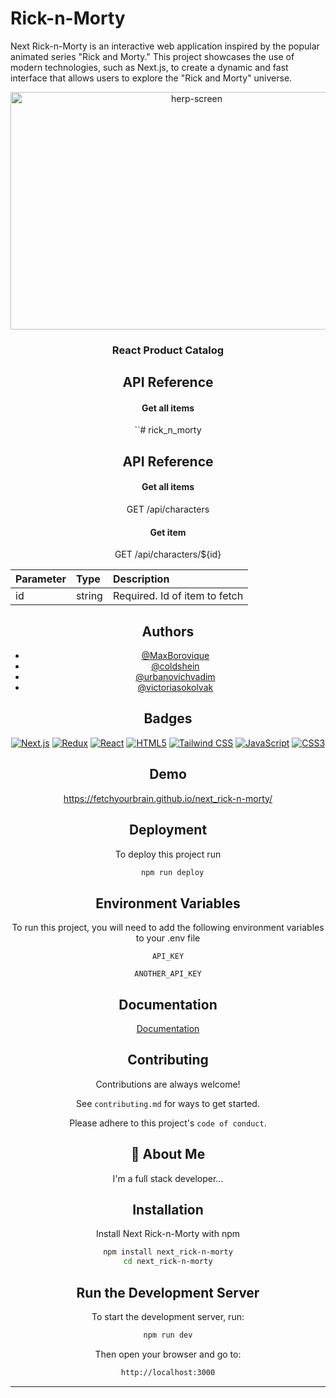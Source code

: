 
# Rick-n-Morty

Next Rick-n-Morty is an interactive web application inspired by the popular animated series "Rick and Morty." This project showcases the use of modern technologies, such as Next.js, to create a dynamic and fast interface that allows users to explore the "Rick and Morty" universe.
<br />
<div align="center">
<a href="№">
<img src="https://drive.google.com/file/d/1BUY-_GdSDIMANNDmAScg1CEJaoaAi_gy/view?usp=sharing" alt="herp-screen" width="580" height="380">
</a>

<h3 align="center">React Product Catalog</h3>


## API Reference

#### Get all items

``# rick_n_morty
## API Reference

#### Get all items

  GET /api/characters

#### Get item

  GET /api/characters/${id}

| Parameter | Type     | Description                       |
| :-------- | :------- | :-------------------------------- |
| id        | string | Required. Id of item to fetch |



## Authors

- [@MaxBorovique](https://github.com/MaxBorovique)
- [@coldshein](https://github.com/coldshein)
- [@urbanovichvadim](https://github.com/vadimurbanovich)
- [@victoriasokolvak](https://github.com/victoriasokolvak)


## Badges

[![Next.js](https://img.shields.io/badge/Next.js-000000?style=flat&logo=next.js&logoColor=white)](https://nextjs.org/)
[![Redux](https://img.shields.io/badge/Redux-764ABC?style=flat&logo=redux&logoColor=white)](https://redux.js.org/)
[![React](https://img.shields.io/badge/React-61DAFB?style=flat&logo=react&logoColor=black)](https://reactjs.org/)
[![HTML5](https://img.shields.io/badge/HTML5-E34F26?style=flat&logo=html5&logoColor=white)](https://developer.mozilla.org/en-US/docs/Web/HTML)
[![Tailwind CSS](https://img.shields.io/badge/Tailwind%20CSS-38B2AC?style=flat&logo=tailwind-css&logoColor=white)](https://tailwindcss.com/)
[![JavaScript](https://img.shields.io/badge/JavaScript-F7DF1E?style=flat&logo=javascript&logoColor=black)](https://www.javascript.com/)
[![CSS3](https://img.shields.io/badge/CSS3-1572B6?style=flat&logo=css3&logoColor=white)](https://www.w3schools.com/css/)



## Demo



https://fetchyourbrain.github.io/next_rick-n-morty/
## Deployment

To deploy this project run

```bash
  npm run deploy
```


## Environment Variables

To run this project, you will need to add the following environment variables to your .env file

`API_KEY`

`ANOTHER_API_KEY`


## Documentation

[Documentation](https://linktodocumentation)


## Contributing

Contributions are always welcome!

See `contributing.md` for ways to get started.

Please adhere to this project's `code of conduct`.


## 🚀 About Me
I'm a full stack developer...


## Installation

Install Next Rick-n-Morty with npm

```bash
npm install next_rick-n-morty
cd next_rick-n-morty
```

## Run the Development Server

To start the development server, run:

```bash
npm run dev
```

Then open your browser and go to:

```bash
http://localhost:3000
```

---
